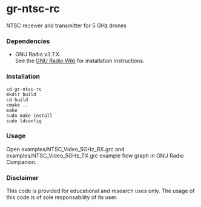 # gr-ntsc-rc
NTSC receiver and transmitter for 5 GHz drones

### Dependencies

- GNU Radio v3.7.X. <br> See the [GNU Radio Wiki](http://gnuradio.org/redmine/projects/gnuradio/wiki/InstallingGR) for installation instructions.

### Installation

```
cd gr-ntsc-rc
mkdir build
cd build
cmake ..
make
sudo make install
sudo ldconfig
```

### Usage

Open examples/NTSC_Video_5GHz_RX.grc and examples/NTSC_Video_5GHz_TX.grc example flow graph in GNU Radio Companion.

### Disclaimer

This code is provided for educational and research uses only. The usage of this code is of sole responsability of its user. 
